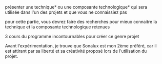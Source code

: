
présenter une technique* ou une composante technologique* qui sera utilisée dans l'un des projets et que vous ne connaissiez pas

pour cette partie, vous devrez faire des recherches pour mieux connaitre la technique et la composante technologique retenues


3 cours du programme incontournables pour créer ce genre projet

Avant l'expérimentation, je trouve que Sonalux est mon 2ème préféré, car il est attirant par sa liberté et sa créativité proposé lors de l'utilisation du projet.
